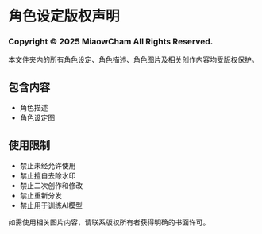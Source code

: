 # 角色设定版权声明

### Copyright © 2025 MiaowCham All Rights Reserved.

本文件夹内的所有角色设定、角色描述、角色图片及相关创作内容均受版权保护。

## 包含内容

- 角色描述
- 角色设定图

## 使用限制

- 禁止未经允许使用
- 禁止擅自去除水印
- 禁止二次创作和修改
- 禁止重新分发
- 禁止用于训练AI模型

如需使用相关图片内容，请联系版权所有者获得明确的书面许可。
